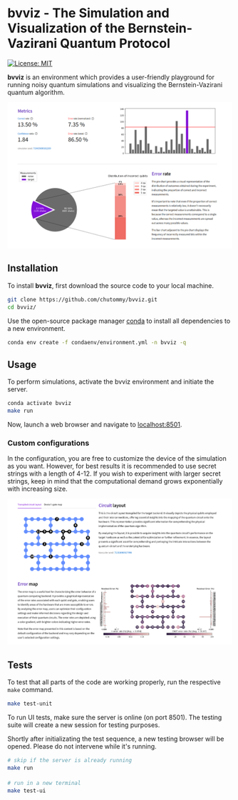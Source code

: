 # bvviz - The Simulation and Visualization of the Bernstein-Vazirani Quantum Protocol

[![License: MIT](https://img.shields.io/badge/License-MIT-yellow.svg)](https://github.com/chutommy/bvviz/blob/main/LICENSE)

**bvviz** is an environment which provides a user-friendly playground for running noisy quantum simulations and visualizing the Bernstein-Vazirani quantum algorithm.

![img.png](assets/images/img1.png)

## Installation

To install **bvviz**, first download the source code to your local machine.

```bash
git clone https://github.com/chutommy/bvviz.git
cd bvviz/
```

Use the open-source package manager [conda](https://www.anaconda.com/) to install all dependencies to a new environment.

```bash
conda env create -f condaenv/environment.yml -n bvviz -q
```

## Usage

To perform simulations, activate the bvviz environment and initiate the server.

```bash
conda activate bvviz
make run
```

Now, launch a web browser and navigate to [localhost:8501](localhost:8501).

### Custom configurations

In the configuration, you are free to customize the device of the simulation as you want. However, for best results it is recommended to use secret strings with a length of 4-12. If you wish to experiment with larger secret strings, keep in mind that the computational demand grows exponentially with increasing size.

![img.png](assets/images/img2.png)

## Tests

To test that all parts of the code are working properly, run the respective `make` command.

```bash
make test-unit
```

To run UI tests, make sure the server is online (on port 8501). The testing suite will create a new session for testing purposes.

Shortly after initializating the test sequence, a new testing browser will be opened. Please do not intervene while it's running.

```bash
# skip if the server is already running
make run

# run in a new terminal
make test-ui
```
